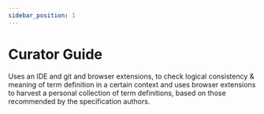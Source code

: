 ```yaml
---
sidebar_position: 1
---
```


# Curator Guide

Uses an IDE and git and browser extensions, to check logical consistency & meaning of term definition in a certain context and uses browser extensions to harvest a personal collection of term definitions, based on those recommended by the specification authors.
